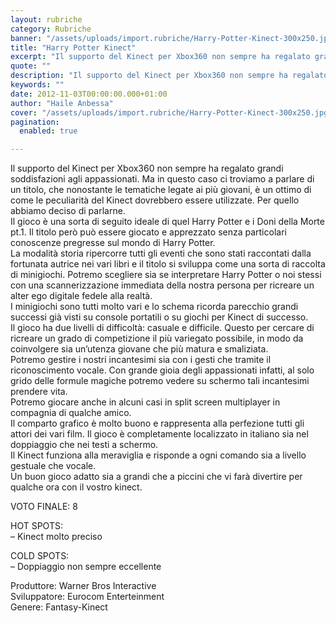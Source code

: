 ```yaml
---
layout: rubriche
category: Rubriche
banner: "/assets/uploads/import.rubriche/Harry-Potter-Kinect-300x250.jpg"
title: "Harry Potter Kinect"
excerpt: "Il supporto del Kinect per Xbox360 non sempre ha regalato grandi soddisfazioni agli appassionati. Ma in questo caso ci troviamo a parlare di un titolo, che nonostante le tematiche legate ai più giovani, è un ottimo di come le peculiarità del Kinect dovrebbero essere utilizzate. Per quello abbiamo deciso di parlarne. Il gioco è una [&hellip"
quote: ""
description: "Il supporto del Kinect per Xbox360 non sempre ha regalato grandi soddisfazioni agli appassionati. Ma in questo caso ci troviamo a parlare di un titolo, che nonostante le tematiche legate ai più giovani, è un ottimo di come le peculiarità del Kinect dovrebbero essere utilizzate. Per quello abbiamo deciso di parlarne. Il gioco è una [&hellip"
keywords: ""
date: 2012-11-03T00:00:00.000+01:00
author: "Haile Anbessa"
cover: "/assets/uploads/import.rubriche/Harry-Potter-Kinect-300x250.jpg"
pagination:
  enabled: true

---
```


Il supporto del Kinect per Xbox360 non sempre ha regalato grandi soddisfazioni agli appassionati. Ma in questo caso ci troviamo a parlare di un titolo, che nonostante le tematiche legate ai più giovani, è un ottimo di come le peculiarità del Kinect dovrebbero essere utilizzate. Per quello abbiamo deciso di parlarne.  
Il gioco è una sorta di seguito ideale di quel Harry Potter e i Doni della Morte pt.1\. Il titolo però può essere giocato e apprezzato senza particolari conoscenze pregresse sul mondo di Harry Potter.  
La modalità storia ripercorre tutti gli eventi che sono stati raccontati dalla fortunata autrice nei vari libri e il titolo si sviluppa come una sorta di raccolta di minigiochi. Potremo scegliere sia se interpretare Harry Potter o noi stessi con una scannerizzazione immediata della nostra persona per ricreare un alter ego digitale fedele alla realtà.  
I minigiochi sono tutti molto vari e lo schema ricorda parecchio grandi successi già visti su console portatili o su giochi per Kinect di successo.  
Il gioco ha due livelli di difficoltà: casuale e difficile. Questo per cercare di ricreare un grado di competizione il più variegato possibile, in modo da coinvolgere sia un’utenza giovane che più matura e smaliziata.  
Potremo gestire i nostri incantesimi sia con i gesti che tramite il riconoscimento vocale. Con grande gioia degli appassionati infatti, al solo grido delle formule magiche potremo vedere su schermo tali incantesimi prendere vita.  
Potremo giocare anche in alcuni casi in split screen multiplayer in compagnia di qualche amico.  
Il comparto grafico è molto buono e rappresenta alla perfezione tutti gli attori dei vari film. Il gioco è completamente localizzato in italiano sia nel doppiaggio che nei testi a schermo.  
Il Kinect funziona alla meraviglia e risponde a ogni comando sia a livello gestuale che vocale.  
Un buon gioco adatto sia a grandi che a piccini che vi farà divertire per qualche ora con il vostro kinect.

VOTO FINALE: 8

HOT SPOTS:  
– Kinect molto preciso

COLD SPOTS:  
– Doppiaggio non sempre eccellente

Produttore: Warner Bros Interactive  
Sviluppatore: Eurocom Enterteinment  
Genere: Fantasy-Kinect